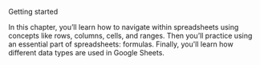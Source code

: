 Getting started

In this chapter, you’ll learn how to navigate within spreadsheets using concepts like rows, columns, cells, and ranges. Then you’ll practice using an essential part of spreadsheets: formulas. Finally, you'll learn how different data types are used in Google Sheets.
